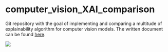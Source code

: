 # computer_vision_XAI_comparison
Git repository with the goal of implementing and comparing a multitude of explainability algorithm for computer vision models. The written document can be found [here](./document/A46397_Tese_Mestrado.pdf).

<img src="./document/imgs/ex_of_full_explanations.png)"/>
